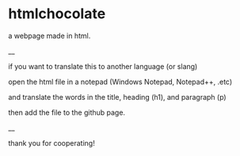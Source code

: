 # htmlchocolate
a webpage made in html.

__


if you want to translate this to another language (or slang)

open the html file in a notepad (Windows Notepad, Notepad++, .etc)

and translate the words in the title, heading (h1), and paragraph (p)

then add the file to the github page.

__

thank you for cooperating!
